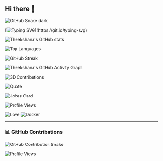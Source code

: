 ## Hi there 👋

![GitHub Snake dark](https://raw.githubusercontent.com/tdineth/tdineth/output/github-contribution-grid-snake-dark.svg)

[![Typing SVG](https://readme-typing-svg.herokuapp.com?font=Fira+Code&duration=2500&pause=1000&color=00F7EF&width=435&lines=Hey+there!+👋;I'm+Theekshana+Dineth;A+Computer+Engineering+Student;I+❤️+AI,ML!)](https://git.io/typing-svg)

![Theekshana's GitHub stats](https://github-readme-stats.vercel.app/api?username=tdineth&show_icons=true&theme=tokyonight&count_private=true)

![Top Languages](https://github-readme-stats.vercel.app/api/top-langs/?username=tdineth&layout=compact&theme=tokyonight)

![GitHub Streak](https://streak-stats.demolab.com/?user=tdineth&theme=radical)


![Theekshana's GitHub Activity Graph](https://github-readme-activity-graph.vercel.app/graph?username=tdineth&theme=tokyo-night)

![3D Contributions](./profile-3d-contrib/profile-night-rainbow.svg)

![Quote](https://quotes-github-readme.vercel.app/api?type=horizontal&theme=radical)


![Jokes Card](https://readme-jokes.vercel.app/api)

![Profile Views](https://komarev.com/ghpvc/?username=tdineth&color=blueviolet&style=flat-square)

![Love](https://img.shields.io/badge/❤️-AI-blue)
![Docker](https://img.shields.io/badge/Docker-🐳-informational)



---

### 📊 GitHub Contributions

<picture>
  <source media="(prefers-color-scheme: dark)" srcset="https://nuwanj.github.io/NuwanJ/dist/github-contribution-grid-snake-dark.svg" />
  <source media="(prefers-color-scheme: light)" srcset="https://nuwanj.github.io/NuwanJ//dist/github-contribution-grid-snake.svg" />
  <img alt="GitHub Contribution Snake" src="github-snake.svg" />
</picture>

<!-- <p>
    <img align="center"
        src="https://github-readme-stats.vercel.app/api/top-langs?username=nuwanj&show_icons=true&locale=en&layout=compact"
        alt="nuwanj" />
</p> -->

<p align="left">
    <img src="https://komarev.com/ghpvc/?username=nuwanj&label=Profile%20Views&color=blue&style=flat-square" alt="Profile Views" />
</p>


<!--
**tdineth/tdineth** is a ✨ _special_ ✨ repository because its `README.md` (this file) appears on your GitHub profile.

Here are some ideas to get you started:

- 🔭 I’m currently working on ...
- 🌱 I’m currently learning ...
- 👯 I’m looking to collaborate on ...
- 🤔 I’m looking for help with ...
- 💬 Ask me about ...
- 📫 How to reach me: ...
- 😄 Pronouns: ...
- ⚡ Fun fact: ...
-->
